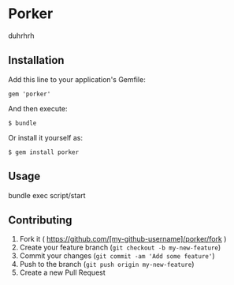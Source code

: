 # Porker

duhrhrh

## Installation

Add this line to your application's Gemfile:

    gem 'porker'

And then execute:

    $ bundle

Or install it yourself as:

    $ gem install porker

## Usage

bundle exec script/start

## Contributing

1. Fork it ( https://github.com/[my-github-username]/porker/fork )
2. Create your feature branch (`git checkout -b my-new-feature`)
3. Commit your changes (`git commit -am 'Add some feature'`)
4. Push to the branch (`git push origin my-new-feature`)
5. Create a new Pull Request
